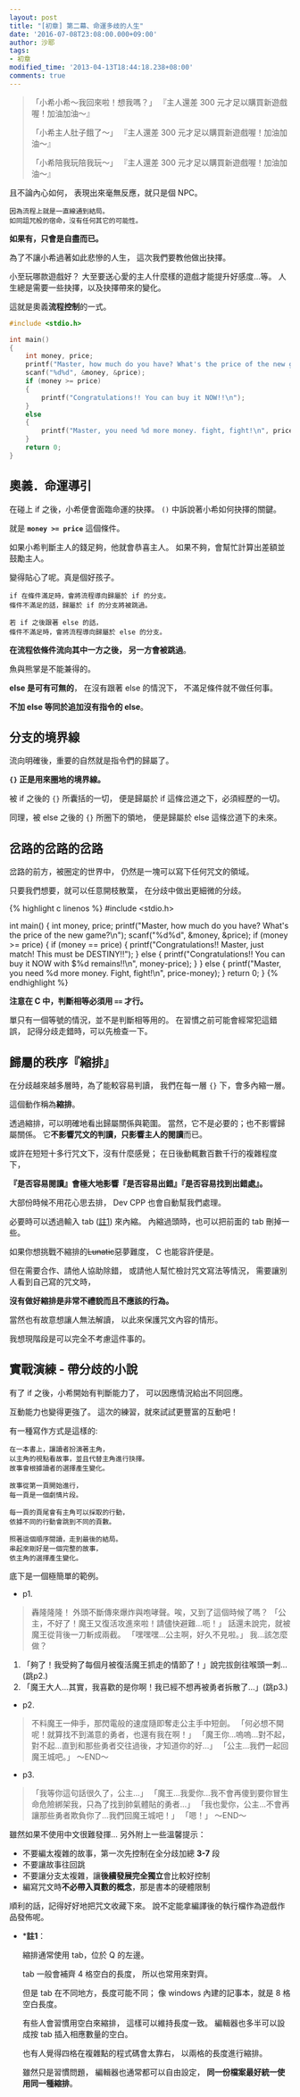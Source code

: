 ```yaml
---
layout: post
title: "[初章] 第二幕、命運多歧的人生"
date: '2016-07-08T23:08:00.000+09:00'
author: 沙耶
tags:
- 初章
modified_time: '2013-04-13T18:44:18.238+08:00'
comments: true
---
```


> 「小希小希～我回來啦！想我嗎？」
> 『主人還差 300 元才足以購買新遊戲喔！加油加油～』
> 
> 「小希主人肚子餓了～」
> 『主人還差 300 元才足以購買新遊戲喔！加油加油～』
> 
> 「小希陪我玩陪我玩～」
> 『主人還差 300 元才足以購買新遊戲喔！加油加油～』

且不論內心如何，
表現出來毫無反應，就只是個 NPC。

	因為流程上就是一直線通到結局。
	如同詛咒般的宿命，沒有任何其它的可能性。

**如果有，只會是自盡而已。**

為了不讓小希過著如此悲慘的人生，
這次我們要教他做出抉擇。

小至玩哪款遊戲好？
大至要送心愛的主人什麼樣的遊戲才能提升好感度…等。
人生總是需要一些抉擇，以及抉擇帶來的變化。

這就是奧義**流程控制**的一式。

```c
#include <stdio.h>

int main()
{
	int money, price;
	printf("Master, how much do you have? What's the price of the new game?\n");
	scanf("%d%d", &money, &price);
	if (money >= price)
	{
		printf("Congratulations!! You can buy it NOW!!\n");
	}
	else
	{
		printf("Master, you need %d more money. fight, fight!\n", price-money);
	}
	return 0;
}
```

## 奧義．命運導引

在碰上 if 之後，小希便會面臨命運的抉擇。
`()` 中訴說著小希如何抉擇的關鍵。

就是 **`money >= price`** 這個條件。

如果小希判斷主人的錢足夠，他就會恭喜主人。
如果不夠，會幫忙計算出差額並鼓勵主人。

變得貼心了呢。真是個好孩子。

	if 在條件滿足時，會將流程導向歸屬於 if 的分支。
	條件不滿足的話，歸屬於 if 的分支將被跳過。
	
	若 if 之後跟著 else 的話，
	條件不滿足時，會將流程導向歸屬於 else 的分支。
	
**在流程依條件流向其中一方之後，
另一方會被跳過**。

魚與熊掌是不能兼得的。

**else 是可有可無的**，
在沒有跟著 else 的情況下，
不滿足條件就不做任何事。

**不加 else 等同於追加沒有指令的 else**。

## 分支的境界線

流向明確後，重要的自然就是指令們的歸屬了。

**`{}` 正是用來圈地的境界線。**

被 if 之後的 `{}` 所囊括的一切，
便是歸屬於 if 這條岔道之下，必須經歷的一切。

同理，被 else 之後的 `{}` 所圈下的領地，
便是歸屬於 else 這條岔道下的未來。

## 岔路的岔路的岔路

岔路的前方，被圈定的世界中，
仍然是一塊可以寫下任何咒文的領域。

只要我們想要，就可以任意開枝散葉，
在分歧中做出更細微的分歧。

{% highlight c linenos %}
#include <stdio.h>

int main()
{
	int money, price;
	printf("Master, how much do you have? What's the price of the new game?\n");
	scanf("%d%d", &money, &price);
	if (money >= price)
	{
		if (money == price)
		{
			printf("Congratulations!! Master, just match! This must be DESTINY!!");
		}
		else
		{
			printf("Congratulations!! You can buy it NOW with $%d remains!!\n", money-price);
		}
	}
	else
	{
		printf("Master, you need %d more money. Fight, fight!\n", price-money);
	}
	return 0;
}
{% endhighlight %}

**注意在 C 中，判斷相等必須用 `==` 才行。**

單只有一個等號的情況，並不是判斷相等用的。
在習慣之前可能會經常犯這錯誤，
記得分歧走錯時，可以先檢查一下。

## 歸屬的秩序『縮排』

在分歧越來越多層時，為了能較容易判讀，
我們在每一層 `{}` 下，會多內縮一層。

這個動作稱為**縮排**。

透過縮排，可以明確地看出歸屬關係與範圍。
當然，它不是必要的；也不影響歸屬關係。
它**不影響咒文的判讀，只影響主人的閱讀**而已。

或許在短短十多行咒文下，沒有什麼感覺；
在日後動輒數百數千行的複雜程度下，

**『是否容易閱讀』會極大地影響『是否容易出錯』『是否容易找到出錯處』。**

大部份時候不用花心思去排，
Dev CPP 也會自動幫我們處理。

必要時可以透過輸入 tab ([註1](#c1)) 來內縮。
內縮過頭時，也可以把前面的 tab 刪掉一些。

如果你想挑戰不縮排的~~Lunatic~~惡夢難度，
C 也能容許便是。

但在需要合作、請他人協助除錯，
或請他人幫忙檢討咒文寫法等情況，
需要讓別人看到自己寫的咒文時，

**沒有做好縮排是非常不禮貌而且不應該的行為。**

當然也有故意想讓人無法解讀，
以此來保護咒文內容的情形。

我想現階段是可以完全不考慮這件事的。

## 實戰演練 - 帶分歧的小說

有了 if 之後，小希開始有判斷能力了，
可以因應情況給出不同回應。

互動能力也變得更強了。
這次的練習，就來試試更豐富的互動吧！

有一種寫作方式是這樣的:

	在一本書上，讓讀者扮演著主角，
	以主角的視點看故事，並且代替主角進行抉擇。
	故事會根據讀者的選擇產生變化。

	故事從第一頁開始進行，
	每一頁是一個劇情片段。

	每一頁的頁尾會有主角可以採取的行動，
	依據不同的行動會跳到不同的頁數。

	照著這個順序閱讀，走到最後的結局。
	串起來剛好是一個完整的故事，
	依主角的選擇產生變化。

底下是一個極簡單的範例。

- p1.

> 轟隆隆隆！
外頭不斷傳來爆炸與咆哮聲。唉，又到了這個時候了嗎？
「公主，不好了！魔王又復活攻進來啦！請儘快避難…呃！」
話還未說完，就被魔王從背後一刀斬成兩截。
「嘿嘿嘿…公主啊，好久不見啦。」
我…該怎麼做？
1. 「夠了！我受夠了每個月被復活魔王抓走的情節了！」說完拔劍往喉頭一刺… (跳p2.)
2. 「魔王大人…其實，我喜歡的是你啊！我已經不想再被勇者拆散了…」(跳p3.)

- p2.

> 不料魔王一伸手，那閃電般的速度隨即奪走公主手中短劍。
「何必想不開呢！就算找不到滿意的勇者，也還有我在啊！」
「魔王你…嗚嗚…對不起，對不起…直到和那些勇者交往過後，才知道你的好…」
「公主…我們一起回魔王城吧。」
～END～

- p3.

> 「我等你這句話很久了，公主…」
「魔王…我愛你…我不會再傻到要你冒生命危險綁架我，只為了找到帥氣體貼的勇者…」
「我也愛你，公主…不會再讓那些勇者欺負你了…我們回魔王城吧！」
「嗯！」
～END～

雖然如果不使用中文很難發揮…
另外附上一些溫馨提示：

- 不要編太複雜的故事，第一次先控制在全分歧加總 **3-7** 段
- 不要讓故事往回跳
- 不要讓分支太複雜，讓**後續發展完全獨立**會比較好控制
- 編寫咒文時**不必帶入頁數的概念**，那是書本的硬體限制

順利的話，記得好好地把咒文收藏下來。
說不定能拿編譯後的執行檔作為遊戲作品發佈呢。

- *<a name="c1"></a>**註1**：

	縮排通常使用 tab，位於 Q 的左邊。

	tab 一般會補齊 4 格空白的長度，
	所以也常用來對齊。

	但是 tab 在不同地方，長度可能不同；
	像 windows 內建的記事本，就是 8 格空白長度。

	有些人會習慣用空白來縮排，
	這樣可以維持長度一致。
	編輯器也多半可以設成按 tab 插入相應數量的空白。

	也有人覺得四格在複雜點的程式碼會太靠右，
	以兩格的長度進行縮排。

	雖然只是習慣問題，
	編輯器也通常都可以自由設定，
	**同一份檔案最好統一使用同一種縮排**。
